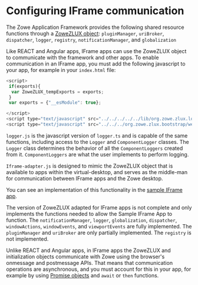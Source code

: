 # Configuring IFrame communication
The Zowe Application Framework provides the following shared resource functions through a [ZoweZLUX object](https://github.com/zowe/zlux-platform/blob/v3.x/master/interface/src/index.d.ts#L720): `pluginManager`, `uriBroker`, `dispatcher`, `logger`, `registry`, `notificationManager`, and `globalization`

Like REACT and Angular apps, IFrame apps can use the ZoweZLUX object to communicate with the framework and other apps. To enable communication in an IFrame app, you must add the following javascript to your app, for example in your `index.html` file:

```javascript
<script>
 if(exports){
  var ZoweZLUX_tempExports = exports;
 }
 var exports = {"__esModule": true};

</script>
<script type="text/javascript" src="../../../../../lib/org.zowe.zlux.logger/0.9.0/logger.js"></script>
<script type="text/javascript" src="../../../org.zowe.zlux.bootstrap/web/iframe-adapter.js"></script>

```

`logger.js` is the javascript version of `logger.ts` and is capable of the same functions, including access to the `Logger` and `ComponentLogger` classes. The `Logger` class determines the behavior of all the `ComponentLoggers` created from it. `ComponentLoggers` are what the user implements to perform logging.

`Iframe-adapter.js` is designed to mimic the ZoweZLUX object that is available to apps within the virtual-desktop, and serves as the middle-man for communication between IFrame apps and the Zowe desktop. 

You can see an implementation of this functionality in the [sample IFrame app](https://github.com/zowe/sample-iframe-app).

The version of ZoweZLUX adapted for IFrame apps is not complete and only implements the functions needed to allow the Sample IFrame App to function. The `notificationManager`, `logger`, `globalization`, `dispatcher`, `windowActions`, `windowEvents`, and `viewportEvents` are fully implemented. The `pluginManager` and `uriBroker` are only partially implemented. The `registry` is not implemented.

Unlike REACT and Angular apps, in IFrame apps the ZoweZLUX and initialization objects communicate with Zowe using the browser's onmessage and postmessage APIs. That means that communication operations are asynchronous, and you must account for this in your app, for example by using [Promise objects](https://developer.mozilla.org/en-US/docs/Web/JavaScript/Reference/Global_Objects/Promise) and `await` or `then` functions.

